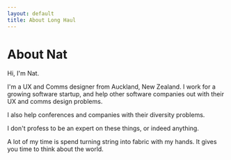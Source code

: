 ```yaml
---
layout: default
title: About Long Haul
---
```


<div class="post">
	<h1 class="pageTitle">About Nat</h1>
	<p class="intro">Hi, I'm Nat.</p>
I'm a UX and Comms designer from Auckland, New Zealand. I work for a growing software startup, and help other software companies out with their UX and comms design problems.

I also help conferences and companies with their diversity problems. 

I don't profess to be an expert on these things, or indeed anything.

A lot of my time is spend turning string into fabric with my hands. It gives you time to think about the world. 
</div>
